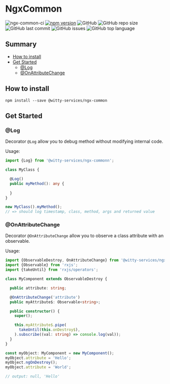# NgxCommon

![ngx-common-ci](https://github.com/witty-services/ngx-common/workflows/ngx-common-build/badge.svg)
[![npm version](https://badge.fury.io/js/%40witty-services%2Fngx-common.svg)](https://badge.fury.io/js/%40witty-services%2Fngx-common)
![GitHub](https://img.shields.io/github/license/witty-services/ngx-common)
![GitHub repo size](https://img.shields.io/github/repo-size/witty-services/ngx-common)
![GitHub last commit](https://img.shields.io/github/last-commit/witty-services/ngx-common)
![GitHub issues](https://img.shields.io/github/issues/witty-services/ngx-common)
![GitHub top language](https://img.shields.io/github/languages/top/witty-services/ngx-common)

## Summary

* [How to install](#how-to-install)
* [Get Started](#get-started)
    * [@Log](#log)
    * [@OnAttributeChange](#onattributechange)

## How to install

```
npm install --save @witty-services/ngx-common
```

## Get Started

### @Log

Decorator ```@Log``` allow you to debug method without modifying internal code.

Usage:
```typescript
import {Log} from '@witty-services/ngx-commonn';

class MyClass {

  @Log()
  public myMethod(): any {
  
  }
}

new MyClass().myMethod();
// => should log timestamp, class, method, args and returned value
```

### @OnAttributeChange

Decorator ```@OnAttributeChange``` allow you to observe a class attribute with an observable.

Usage:
```typescript
import {ObservableDestroy, OnAttributeChange} from '@witty-services/ngx-common';
import {Observable} from 'rxjs';
import {takeUntil} from 'rxjs/operators';

class MyComponent extends ObservableDestroy {

  public attribute: string;

  @OnAttributeChange('attribute')
  public myAttribute$: Observable<string>;

  public constructor() {
    super();

    this.myAttribute$.pipe(
      takeUntil(this.onDestroy$),
    ).subscribe((val: string) => console.log(val));
  } 
}

const myObject: MyComponent = new MyComponent();
myObject.attribute = 'Hello';
myObject.ngOnDestroy();
myObject.attribute = 'World';

// output: null, 'Hello'
```
